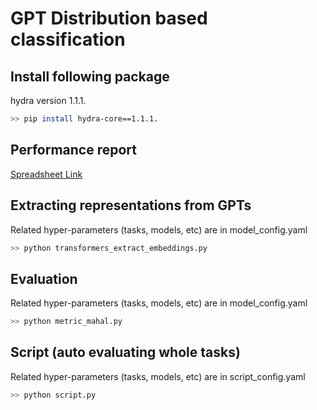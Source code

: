 # GPT Distribution based classification

## Install following package
hydra version 1.1.1.
```bash
>> pip install hydra-core==1.1.1. 
```

## Performance report	
[Spreadsheet Link](https://docs.google.com/spreadsheets/d/1AgxKksixAC7LVdM7HGPq7wWmH5PZL5eW3y-5mY1e0ug/edit#gid=789844801)



## Extracting representations from GPTs
Related hyper-parameters (tasks, models, etc) are in model_config.yaml
```bash
>> python transformers_extract_embeddings.py
```


## Evaluation
Related hyper-parameters (tasks, models, etc) are in model_config.yaml
```bash
>> python metric_mahal.py
```

## Script (auto evaluating whole tasks)
Related hyper-parameters (tasks, models, etc) are in script_config.yaml
```bash
>> python script.py
```
